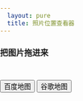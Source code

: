 ```yaml
---
  layout: pure
  title: 照片位置查看器
---
```

<style>
    
    h2{
        font-size: 1rem;
    }
    html{
        height: 100%;
    }
    body{
        height: 100%;
        padding: 0;
        margin: 0;
        font-family: '微软雅黑';
        font-size: 14px;
    }
    
    table{
        border-collapse: collapse;
        border-spacing: 0;
        empty-cells: show;
        border: 1px solid #cbcbcb;

    }
    td,th{
        border-left: 1px solid #cbcbcb;
        border-width: 0 0 0 1px;
        font-size: inherit;
        margin: 0;
        overflow: visible;
        padding: .5em 1em;
        border-bottom: 1px solid #cbcbcb;
    }
    .container{
        height: 500px;
    }
    .picker{
            display: none;
        }
    @media screen and (max-width: 500px) {
        body,html {
            font-size: 28px;
            
        }
        h2{
            display: none;
        }
        .picker{
            display: block;
        }
    }
</style>
<h2>把图片拖进来</h2>
<div class="picker"><input type="file" id="filePicker"></div>
<div id="makeAndModel" style="height: 30px;"></div>
<div class="map_shift" id="mapShift">
    <button data-type="baidu">百度地图</button>
    <button data-type="google">谷歌地图</button>
</div>
<div class="container" id="baiduMapCtn"></div>
<div class="container" id="googleMapCtn"></div>
<div class="detail" id="picDetail"></div>
<script type="text/javascript" src="//api.map.baidu.com/api?v=3.0&ak=XwGhtOZnTOQk7lFssFiI1GR3"></script>
<script src="/resource/2018/exif.js"></script>
<script>
    var pageControl = {
        init: function(){
            this.baiduMap.init();
            this.googleMap.init();
            var _this = this;
            //拖动
            var dragW = document.body;
            dragW.addEventListener("dragenter", function(e){
                e.preventDefault();
            });
            dragW.addEventListener("dragover", function(e){
                //console.log('dragover:', e);
                e.preventDefault();
            });
            dragW.addEventListener("dragleave", function(e){
                //console.log('dragleave:', e);
                e.preventDefault();
            });
            dragW.addEventListener("drop", function(e){
                e.preventDefault();
                _this.getFiles(e.dataTransfer.files);
            });
            var filePicker = document.getElementById("filePicker");
            filePicker.addEventListener("change", function(e){
                console.log(this);
                _this.getFiles(this.files);
            });
            //地图切换
            document.getElementById('mapShift').addEventListener('click', function(e){
                console.log(e)
            })
            //图片
            this.picDetail = document.getElementById("picDetail");
            this.detailFields = {
                DateTimeOriginal: "拍摄时间",
                Make: "品牌",
                Model: "型号"
            };
            this.currentMap = this.baiduMap;
        },
        baiduMap: {
            init: function(){
                var map = new BMap.Map("baiduMapCtn");
                // 创建地图实例  
                var point = new BMap.Point(116.404, 39.915);
                // 创建点坐标  
                map.centerAndZoom(point, 15);
                // 初始化地图，设置中心点坐标和地图级别 
                var marker = new BMap.Marker(point); // 创建点
                map.enableScrollWheelZoom(true);
                map.addOverlay(marker);  
                this.marker = marker;
                this.map = map;
            },
            setPosition: function(x,y){
                var ggPoint = new BMap.Point(x,y);
                var convertor = new BMap.Convertor();
                var pointArr = [];
                pointArr.push(ggPoint);
                var _this = this;
                convertor.translate(pointArr, 1, 5, function(data){
                    _this.marker.setPosition(data.points[0]);
                    _this.map.centerAndZoom(data.points[0], 15);
                })
            }
        },
        googleMap: {
            init: function(){
                var point = new google.maps.LatLng(42.882688, -90.579412);
                //初始化
                var mapOptions = {
                    center: point,
                    zoom: 3,
                    mapTypeId: google.maps.MapTypeId.ROADMAP
                };
                var map = new google.maps.Map(document.getElementById('googleMapCtn'), mapOptions);
                map.setCenter(point);
                //设置级别
                map.setZoom(15);
                var marker = new google.maps.Marker({
                    position: point,
                    map: map
                });
                this.marker = marker;
                this.map = map;
            },
            setPosition: function(x,y){
                //设置中心点
                var point = new google.maps.LatLng(x,y);
                this.map.setCenter(point);
                this.marker.setPosition(point);
            }
        },
        getFiles: function (fileList){
            var _this = this;
            var imgCtn = document.getElementById('imgCtn');
            for(var i = 0; i < fileList.length; i++){
                var file = fileList[i];
                if(file.type.indexOf('image') === -1){
                    console.log('此文件不是图片：', file.name);
                    continue;
                }
                if(window.URL.createObjectURL){ //使用完成后可以通过revokeObjectURL释放内存
                    var tempImg = document.createElement('img');
                    tempImg.src = window.URL.createObjectURL(file);
                    console.log('通过URL创建图片',file);
                    //imgCtn.appendChild(tempImg);
                    EXIF.getData(file, function() {
                        var lon = EXIF.getTag(this, "GPSLongitude");
                        var lat = EXIF.getTag(this, "GPSLatitude");
                        var GPSLongitudeRef = EXIF.getTag(this, "GPSLongitudeRef");
                        var GPSLatitudeRef = EXIF.getTag(this, "GPSLatitudeRef");
                        makeAndModel.innerHTML = `${lon} ${GPSLongitudeRef} ${lat} ${GPSLatitudeRef}`;
                        _this.renderPoint(lon, lat, GPSLongitudeRef, GPSLatitudeRef);
                        _this.renderPictureDetail(this);
                    });
                }
            }
        },
        ConvertDMSToDD: function (degrees, minutes, seconds, direction) {
            var dd = degrees + minutes/60 + seconds/(60*60);
            if (direction == "S" || direction == "W") {
                dd = dd * -1;
            } // Don't do anything for N or E
            return dd;
        },
        renderPoint: function (lon, lat, GPSLongitudeRef, GPSLatitudeRef){
            var x = ConvertDMSToDD(+lon[0], +lon[1], +lon[2], GPSLongitudeRef);
            var y = ConvertDMSToDD(+lat[0], +lat[1], +lat[2], GPSLatitudeRef);
            console.log(x,y)
            _this.currentMap.setPosition(x, y);
        },
        renderPictureDetail: function (obj){
            _this.picDetail.innerHTML = '';
            for(var field in detailFields){
                dumpDetail(detailFields[field], EXIF.getTag(obj, field));
            }
        },
        dumpDetail: function (name, value){
            var div = document.createElement('div');
            div.innerHTML = `
                <em>${name}<em>:<span>${value}</span>
            `;
            _this.picDetail.appendChild(div);
        }
    };
    function initializegooglemap(){
        pageControl.init();  
    }
</script>
<script src="//ditu.google.cn/maps/api/js?v=3&amp;sensor=false&amp;language=en&amp;callback=initializegooglemap"></script>